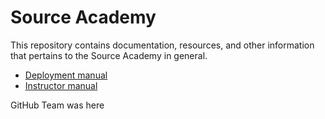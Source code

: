 # Source Academy

This repository contains documentation, resources, and other information that pertains to the Source Academy in general.

- [Deployment manual](deployment/README.md)
- [Instructor manual](instructor/README.md)

GitHub Team was here

